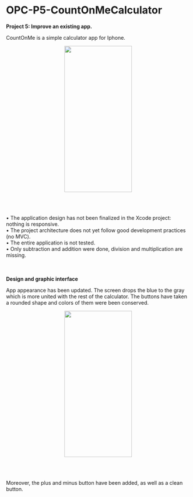 # OPC-P5-CountOnMeCalculator

<b>Project 5: Improve an existing app.</b>

CountOnMe is a simple calculator app for Iphone.
<br />

<p align="center">
  <img width="185" height="400" src="https://user-images.githubusercontent.com/71004452/134324690-56b131df-e6d8-4f4d-b319-938407cc76f7.png">
</p>
<br />

<br /> • The application design has not been finalized in the Xcode project: nothing is responsive.
<br /> • The project architecture does not yet follow good development practices (no MVC).
<br /> • The entire application is not tested.
<br /> • Only subtraction and addition were done, division and multiplication are missing.
<br />
<br />
<br />

<b>Design and graphic interface</b>
<br />

App appearance has been updated. The screen drops the blue to the gray which is more united with the rest of the calculator. The buttons have taken a rounded shape and colors of them were been conserved.
<br />

<p align="center">
  <img width="185" height="400" src="https://user-images.githubusercontent.com/71004452/134638469-66f23366-e73b-4dfc-b085-95a61027238c.png">
</p>
<br />
<br />

Moreover, the plus and minus button have been added, as well as a clean button. 

